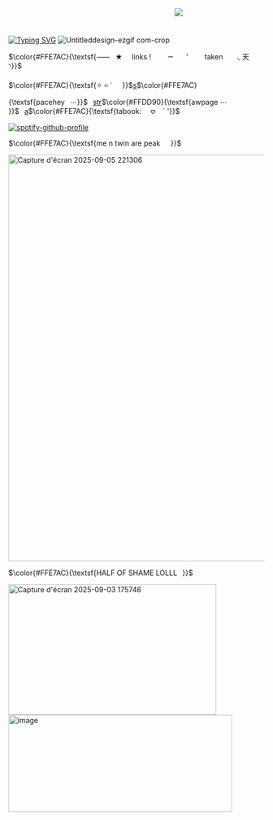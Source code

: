 ⠀⠀⠀⠀ㅤㅤㅤㅤㅤㅤㅤㅤㅤㅤㅤㅤㅤㅤㅤㅤㅤㅤㅤ⠀⠀⠀⠀![](https://komarev.com/ghpvc/?username=pt-awards&base=9000&abbreviated=&label=★&color=FFE1a6)

⠀⠀⠀⠀ㅤㅤㅤㅤㅤㅤㅤㅤㅤㅤㅤㅤㅤㅤㅤㅤㅤㅤㅤ⠀⠀⠀⠀⠀⠀⠀⠀ㅤㅤㅤㅤㅤㅤ[![Typing SVG](https://readme-typing-svg.demolab.com?font=Lobster+Two&size=30&pause=1000&color=FFC36A&background=FFD89D&center=true&width=435&lines=%22it+followed+me+home+cesar%22)](https://git.io/typing-svg)
![Untitleddesign-ezgif com-crop](https://github.com/user-attachments/assets/4238ba73-a3b8-454c-9312-53de67de3c67)

$\color{#FFE7AC}{\textsf{⸺⠀★ ⠀ links ! ⠀ ⠀  ᯇ⠀ ⠀' ⠀ ⠀ taken ⠀ ⠀◟ 天 ◝}}$

$\color{#FFE7AC}{\textsf{✧ ࿁ ˙⠀⠀}}$[s](https://spacehey.com/secretlymarkirl)$\color{#FFE7AC}{\textsf{pacehey⠀⋯}}$⠀[str](https://secretlymarkirl.straw.page)$\color{#FFDD90}{\textsf{awpage ⋯ }}$⠀[a](https://secretlymarkirl.atabook.org/)$\color{#FFE7AC}{\textsf{tabook: ⠀ 𖹭 ⠀ˊ  '}}$

[![spotify-github-profile](https://spotify-github-profile.kittinanx.com/api/view?uid=3177ddkblmozlf6i35e2k4ues4ou&cover_image=true&theme=novatorem&show_offline=false&background_color=000000&interchange=false&bar_color=ffd375&bar_color_cover=false)](https://github.com/kittinan/spotify-github-profile)

$\color{#FFE7AC}{\textsf{me n twin are peak⠀⠀}}$

<img width="700" height="800" alt="Capture d'écran 2025-09-05 221306" src="https://github.com/user-attachments/assets/e8c0aa5a-d675-4e51-859e-17feea2c5952" />

$\color{#FFE7AC}{\textsf{HALF OF SHAME LOLLL⠀}}$

<img width="409" height="257" alt="Capture d'écran 2025-09-03 175746" src="https://github.com/user-attachments/assets/4f4d2d15-ceb2-42cb-b7c4-5b71d946013c" />
<img width="440" height="191" alt="image" src="https://github.com/user-attachments/assets/8aa19fe9-701b-4a26-8f45-7e03e02d46c0" />

